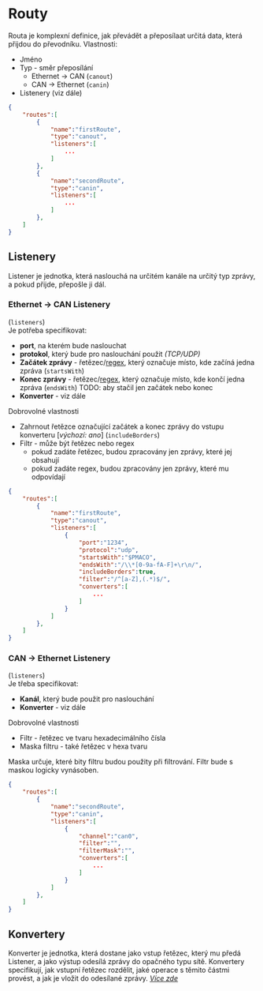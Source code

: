 # Routy
Routa je komplexní definice, jak převádět a přeposílaat určitá data, která přijdou do převodníku.
Vlastnosti:
- Jméno
- Typ - směr přeposílání
    - Ethernet -> CAN (`canout`)
    - CAN -> Ethernet (`canin`)
- Listenery (viz dále)
```json
{
    "routes":[
        {
            "name":"firstRoute",
            "type":"canout",
            "listeners":[
                ...
            ]
        },
        {
            "name":"secondRoute",
            "type":"canin",
            "listeners":[
                ...
            ]
        },
    ]
}
```
## Listenery
Listener je jednotka, která naslouchá na určitém kanále na určitý typ zprávy, a pokud přijde, přepošle ji dál.

### Ethernet -> CAN Listenery
(`listeners`)  
Je potřeba specifikovat:
- **port**, na kterém bude naslouchat
- **protokol**, který bude pro naslouchání použit *(TCP/UDP)*
- **Začátek zprávy** - řetězec/[regex](Regex.md), který označuje místo, kde začíná jedna zpráva (`startsWith`)
- **Konec zprávy** - řetězec/[regex](Regex.md), který označuje místo, kde končí jedna zpráva (`endsWith`)
TODO: aby stačil jen začátek nebo konec
- **Konverter** - viz dále

Dobrovolné vlastnosti
- Zahrnout řetězce označující začátek a konec zprávy do vstupu konverteru [*výchozí: ano*] (`includeBorders`)
- Filtr - může být řetězec nebo regex
    - pokud zadáte řetězec, budou zpracovány jen zprávy, které jej obsahují
    - pokud zadáte regex, budou zpracovány jen zprávy, které mu odpovídají
```json
{
    "routes":[
        {
            "name":"firstRoute",
            "type":"canout",
            "listeners":[
                {
                    "port":"1234",
                    "protocol":"udp",
                    "startsWith":"$PMACO",
                    "endsWith":"/\\*[0-9a-fA-F]+\r\n/",
                    "includeBorders":true,
                    "filter":"/^[a-Z],(.*)$/",
                    "converters":[
                        ...
                    ]
                }
            ]
        },
    ]
}
```

### CAN -> Ethernet Listenery
(`listeners`)  
Je třeba specifikovat:
- **Kanál**, který bude použit pro naslouchání
- **Konverter** - viz dále

Dobrovolné vlastnosti
- Filtr - řetězec ve tvaru hexadecimálního čísla
- Maska filtru - také řetězec v hexa tvaru

Maska určuje, které bity filtru budou použity při filtrování. Filtr bude s maskou logicky vynásoben.
```json
{
    "routes":[
        {
            "name":"secondRoute",
            "type":"canin",
            "listeners":[
                {
                    "channel":"can0",
                    "filter":"",
                    "filterMask":"",
                    "converters":[
                        ...
                    ]
                }
            ]
        },
    ]
}
```

## Konvertery
Konverter je jednotka, která dostane jako vstup řetězec, který mu předá Listener, a jako výstup odesílá zprávy do opačného typu sítě.
Konvertery specifikují, jak vstupní řetězec rozdělit, jaké operace s těmito částmi provést, a jak je vložit do odesílané zprávy. *[Více zde](/Format/Converters/Main.md)*